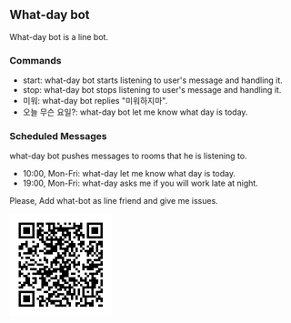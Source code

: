 ## What-day bot
What-day bot is a line bot.

### Commands
- start: what-day bot starts listening to user's message and handling it.
- stop: what-day bot stops listening to user's message and handling it.
- 미워: what-day bot replies "미워하지마".
- 오늘 무슨 요일?: what-day bot let me know what day is today.

### Scheduled Messages
what-day bot pushes messages to rooms that he is listening to.
- 10:00, Mon-Fri: what-day let me know what day is today. 
- 19:00, Mon-Fri: what-day asks me if you will work late at night.

Please, Add what-bot as line friend and give me issues.

![QR](https://github.com/babjo/what-day-bot/blob/master/_assets/QR.png)